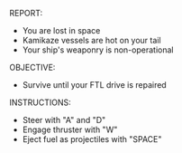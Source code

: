 REPORT:
- You are lost in space
- Kamikaze vessels are hot on your tail
- Your ship's weaponry is non-operational

OBJECTIVE:
- Survive until your FTL drive is repaired

INSTRUCTIONS:
- Steer with "A" and "D"
- Engage thruster with "W"
- Eject fuel as projectiles with "SPACE"